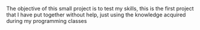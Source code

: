 The objective of this small project is to test my skills, this is the first project that I have put together without help, just using the knowledge acquired during my programming classes
